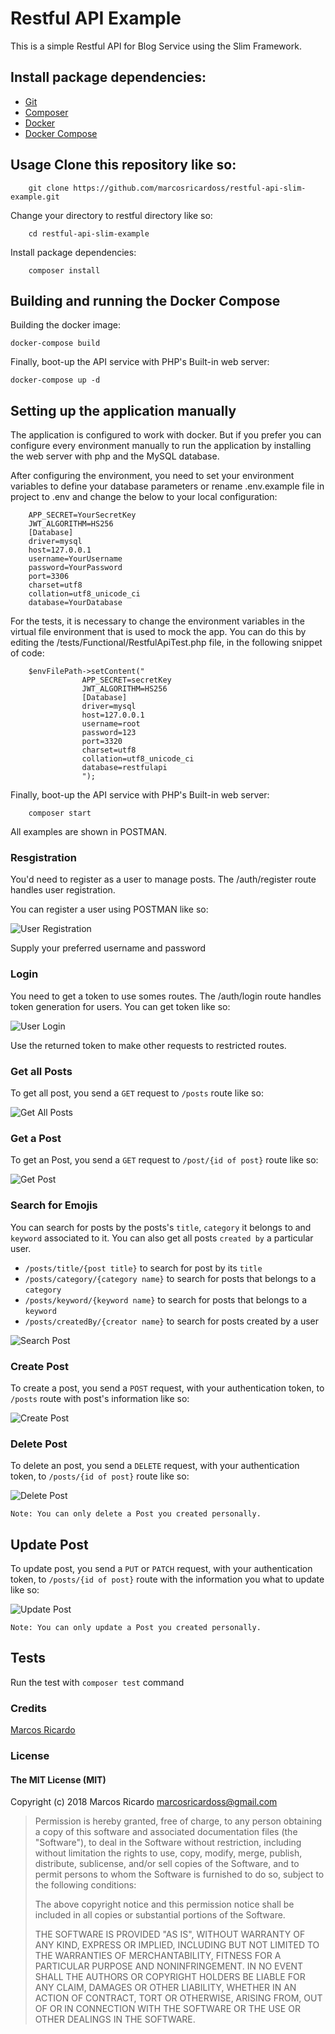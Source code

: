 # Restful API Example

This is a simple Restful API for Blog Service using the Slim Framework.

## Install package dependencies:

* [Git](https://git-scm.com/downloads)
* [Composer](https://getcomposer.org/)
* [Docker](https://docs.docker.com/engine/installation/)
* [Docker Compose](https://docs.docker.com/compose/install/)


## Usage Clone this repository like so:

```
    git clone https://github.com/marcosricardoss/restful-api-slim-example.git
```

Change your directory to restful directory like so:

```
    cd restful-api-slim-example
```    

Install package dependencies:

```
    composer install
```

## Building and running the Docker Compose

Building the docker image:

```
docker-compose build
```

Finally, boot-up the API service with PHP's Built-in web server:

```
docker-compose up -d
```
## Setting up the application manually

The application is configured to work with docker. But if you prefer you can configure every environment manually to run the application by installing the web server with php and the MySQL database.

After configuring the environment, you need to set your environment variables to define your database parameters or rename .env.example file in project to .env and change the below to your local configuration:

```
    APP_SECRET=YourSecretKey 
    JWT_ALGORITHM=HS256
    [Database]
    driver=mysql
    host=127.0.0.1
    username=YourUsername
    password=YourPassword
    port=3306
    charset=utf8
    collation=utf8_unicode_ci
    database=YourDatabase
```

For the tests, it is necessary to change the environment variables in the virtual file environment that is used to mock the app. You can do this by editing the /tests/Functional/RestfulApiTest.php file, in the following snippet of code:

```    
    $envFilePath->setContent("
                APP_SECRET=secretKey 
                JWT_ALGORITHM=HS256
                [Database]
                driver=mysql
                host=127.0.0.1
                username=root
                password=123
                port=3320
                charset=utf8
                collation=utf8_unicode_ci
                database=restfulapi
                ");
```                

Finally, boot-up the API service with PHP's Built-in web server:

```    
    composer start
```    

All examples are shown in POSTMAN.

### Resgistration

You'd need to register as a user to manage posts. The /auth/register route handles user registration.

You can register a user using POSTMAN like so:

![User Registration](screenshots/screenshot_registration.png "User Registration")

Supply your preferred username and password

### Login

You need to get a token to use somes routes. The /auth/login route handles token generation for users. You can get token like so:

![User Login](screenshots/screenshot_login.png "User Login")

Use the returned token to make other requests to restricted routes.

### Get all Posts

To get all post, you send a `GET` request to `/posts` route like so:

![Get All Posts](screenshots/screenshot_get_all_posts.png "Get All Posts")

### Get a Post
To get an Post, you send a `GET` request to `/post/{id of post}` route like so:

![Get Post](screenshots/screenshot_get_a_post.png "Get Post")

### Search for Emojis
You can search for posts by the posts's `title`, `category` it belongs to and `keyword` associated to it. You can also get all posts `created by` a particular user.  
* `/posts/title/{post title}` to search for post by its `title`
* `/posts/category/{category name}` to search for posts that belongs to a `category`
* `/posts/keyword/{keyword name}` to search for posts that belongs to a `keyword`
* `/posts/createdBy/{creator name}` to search for posts created by a user

![Search Post](screenshots/screenshot_search_posts.png "Search Post")

### Create Post
To create a post, you send a `POST` request, with your authentication token, to `/posts` route with post's information like so:

![Create Post](screenshots/screenshot_create_post.png "Create Post")

### Delete Post
To delete an post, you send a `DELETE` request, with your authentication token, to `/posts/{id of post}` route like so:

![Delete Post](screenshots/screenshot_delete_post.png "Delete Post")

`Note: You can only delete a Post you created personally.`

## Update Post
To update post, you send a `PUT` or `PATCH` request, with your authentication token, to `/posts/{id of post}` route with the information you what to update like so:

![Update Post](screenshots/screenshot_update_post.png "Update Post")

`Note: You can only update a Post you created personally.`

## Tests

Run the test with `composer test` command

### Credits

[Marcos Ricardo](https://github.com/marcosricardoss/)

### License

#### The MIT License (MIT)

Copyright (c) 2018 Marcos Ricardo <marcosricardoss@gmail.com>

> Permission is hereby granted, free of charge, to any person obtaining a copy
> of this software and associated documentation files (the "Software"), to deal
> in the Software without restriction, including without limitation the rights
> to use, copy, modify, merge, publish, distribute, sublicense, and/or sell
> copies of the Software, and to permit persons to whom the Software is
> furnished to do so, subject to the following conditions:
>
> The above copyright notice and this permission notice shall be included in
> all copies or substantial portions of the Software.
>
> THE SOFTWARE IS PROVIDED "AS IS", WITHOUT WARRANTY OF ANY KIND, EXPRESS OR
> IMPLIED, INCLUDING BUT NOT LIMITED TO THE WARRANTIES OF MERCHANTABILITY,
> FITNESS FOR A PARTICULAR PURPOSE AND NONINFRINGEMENT. IN NO EVENT SHALL THE
> AUTHORS OR COPYRIGHT HOLDERS BE LIABLE FOR ANY CLAIM, DAMAGES OR OTHER
> LIABILITY, WHETHER IN AN ACTION OF CONTRACT, TORT OR OTHERWISE, ARISING FROM,
> OUT OF OR IN CONNECTION WITH THE SOFTWARE OR THE USE OR OTHER DEALINGS IN
> THE SOFTWARE.